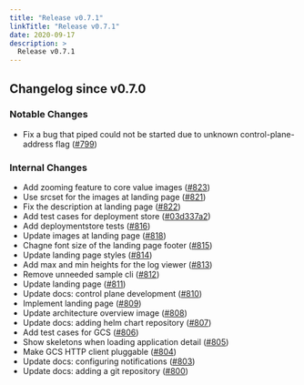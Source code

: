 ```yaml
---
title: "Release v0.7.1"
linkTitle: "Release v0.7.1"
date: 2020-09-17
description: >
  Release v0.7.1
---
```


## Changelog since v0.7.0

### Notable Changes
* Fix a bug that piped could not be started due to unknown control-plane-address flag ([#799](https://github.com/pipe-cd/pipecd/pull/799))

### Internal Changes
* Add zooming feature to core value images ([#823](https://github.com/pipe-cd/pipecd/pull/823))
* Use srcset for the images at landing page ([#821](https://github.com/pipe-cd/pipecd/pull/821))
* Fix the description at landing page ([#822](https://github.com/pipe-cd/pipecd/pull/822))
* Add test cases for deployment store ([#03d337a2](https://github.com/pipe-cd/pipecd/commit/03d337a2cc965fc181caece06ae25db94f6911de))
* Add deploymentstore tests ([#816](https://github.com/pipe-cd/pipecd/pull/816))
* Update images at landing page ([#818](https://github.com/pipe-cd/pipecd/pull/818))
* Chagne font size of the landing page footer ([#815](https://github.com/pipe-cd/pipecd/pull/815))
* Update landing page styles ([#814](https://github.com/pipe-cd/pipecd/pull/814))
* Add max and min heights for the log viewer ([#813](https://github.com/pipe-cd/pipecd/pull/813))
* Remove unneeded sample cli ([#812](https://github.com/pipe-cd/pipecd/pull/812))
* Update landing page ([#811](https://github.com/pipe-cd/pipecd/pull/811))
* Update docs: control plane development ([#810](https://github.com/pipe-cd/pipecd/pull/810))
* Implement landing page ([#809](https://github.com/pipe-cd/pipecd/pull/809))
* Update architecture overview image ([#808](https://github.com/pipe-cd/pipecd/pull/808))
* Update docs: adding helm chart repository ([#807](https://github.com/pipe-cd/pipecd/pull/807))
* Add test cases for GCS ([#806](https://github.com/pipe-cd/pipecd/pull/806))
* Show skeletons when loading application detail ([#805](https://github.com/pipe-cd/pipecd/pull/805))
* Make GCS HTTP client pluggable ([#804](https://github.com/pipe-cd/pipecd/pull/804))
* Update docs: configuring notifications ([#803](https://github.com/pipe-cd/pipecd/pull/803))
* Update docs: adding a git repository ([#800](https://github.com/pipe-cd/pipecd/pull/800))

